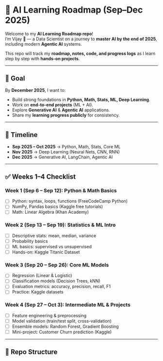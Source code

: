 # 🚀 AI Learning Roadmap (Sep–Dec 2025)

Welcome to my **AI Learning Roadmap repo**!  
I’m Vijay 👋 — a Data Scientist on a journey to **master AI by the end of 2025**, including modern **Agentic AI** systems.  

This repo will track my **roadmap, notes, code, and progress logs** as I learn step by step with **hands-on projects**.  

---

## 🎯 Goal
By **December 2025**, I want to:
- Build strong foundations in **Python, Math, Stats, ML, Deep Learning**.
- Work on **end-to-end projects** (ML + AI).
- Explore **Generative AI** & **Agentic AI** applications.
- Share my **learning progress publicly** for consistency.

---

## 📅 Timeline
- **Sep 2025 – Oct 2025** → Python, Math, Stats, Core ML
- **Nov 2025** → Deep Learning (Neural Nets, CNN, RNN)
- **Dec 2025** → Generative AI, LangChain, Agentic AI

---

## ✅ Weeks 1–4 Checklist

### Week 1 (Sep 6 – Sep 12): Python & Math Basics
- [ ] Python: syntax, loops, functions (FreeCodeCamp Python)  
- [ ] NumPy, Pandas basics (Kaggle free tutorials)  
- [ ] Math: Linear Algebra (Khan Academy)  

### Week 2 (Sep 13 – Sep 19): Statistics & ML Intro
- [ ] Descriptive stats: mean, median, variance  
- [ ] Probability basics  
- [ ] ML basics: supervised vs unsupervised  
- [ ] Hands-on: Kaggle Titanic Dataset  

### Week 3 (Sep 20 – Sep 26): Core ML Models
- [ ] Regression (Linear & Logistic)  
- [ ] Classification models (Decision Trees, kNN)  
- [ ] Evaluation metrics: accuracy, precision, recall, F1  
- [ ] Practice: Kaggle datasets  

### Week 4 (Sep 27 – Oct 3): Intermediate ML & Projects
- [ ] Feature engineering & preprocessing  
- [ ] Model validation (train/test split, cross-validation)  
- [ ] Ensemble models: Random Forest, Gradient Boosting  
- [ ] Mini-project: Customer Churn prediction (Kaggle)  

---

## 📂 Repo Structure
